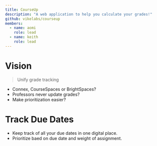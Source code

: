 ```yaml
---
title: CourseUp
description: "A web application to help you calculate your grades!"
github: vikelabs/courseup
members:
  - name: aomi
    role: lead
  - name: keith
    role: lead
---
```


# Vision

> Unify grade tracking

- Connex, CourseSpaces or BrightSpaces?
- Professors never update grades?
- Make prioritization easier?

# Track Due Dates

- Keep track of all your due dates in one digital place.
- Prioritize baed on due date and weight of assignment.
